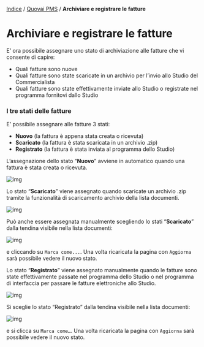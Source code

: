 [Indice](index.html) / [Quovai PMS](quovai-pms-it.md) / **Archiviare e registrare le fatture**

# Archiviare e registrare le fatture

E’ ora possibile assegnare uno stato di archiviazione alle fatture che vi consente di capire:

- Quali fatture sono nuove
- Quali fatture sono state scaricate in un archivio per l’invio allo Studio del Commercialista
- Quali fatture sono state effettivamente inviate allo Studio o registrate nel programma fornitovi dallo Studio

### I tre stati delle fatture

E’ possibile assegnare alle fatture 3 stati:

- **Nuovo** (la fattura è appena stata creata o ricevuta)
- **Scaricato** (la fattura è stata scaricata in un archivio .zip)
- **Registrato** (la fattura è stata inviata al programma dello Studio)

L’assegnazione dello stato “**Nuovo**” avviene in automatico quando una fattura è stata creata o ricevuta.

![img](https://quovai.github.io/images/archivio-001.png)

Lo stato “**Scaricato**” viene assegnato quando scaricate un archivio .zip tramite la funzionalità di scaricamento archivio della lista documenti.

![img](https://quovai.github.io/images/archivio-002.png)

Può anche essere assegnata manualmente scegliendo lo stati “**Scaricato**” dalla tendina visibile nella lista documenti:

![img](https://quovai.github.io/images/archivio-003.png)

e cliccando su `Marca come...`. Una volta ricaricata la pagina con `Aggiorna` sarà possibile vedere il nuovo stato.

Lo stato “**Registrato**” viene assegnato manualmente quando le fatture sono state effettivamente passate nel programma dello Studio o nel programma di interfaccia per passare le fatture elettroniche allo Studio.

![img](https://quovai.github.io/images/archivio-004.png)

Si sceglie lo stato “Registrato” dalla tendina visibile nella lista documenti:

![img](https://quovai.github.io/images/archivio-005.png)

e si clicca su `Marca come…`.
Una volta ricaricata la pagina con `Aggiorna` sarà possibile vedere il nuovo stato.